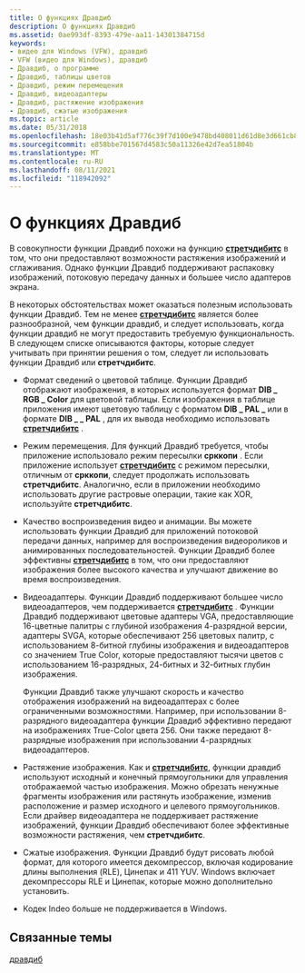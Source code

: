 ```yaml
---
title: О функциях Дравдиб
description: О функциях Дравдиб
ms.assetid: 0ae993df-8393-479e-aa11-14301384715d
keywords:
- видео для Windows (VFW), дравдиб
- VFW (видео для Windows), дравдиб
- Дравдиб, о программе
- Дравдиб, таблицы цветов
- Дравдиб, режим перемещения
- Дравдиб, видеоадаптеры
- Дравдиб, растяжение изображения
- Дравдиб, сжатые изображения
ms.topic: article
ms.date: 05/31/2018
ms.openlocfilehash: 18e03b41d5af776c39f7d100e9478bd408011d61d8e3d661cb80bd9ab52f08c7
ms.sourcegitcommit: e858bbe701567d4583c50a11326e42d7ea51804b
ms.translationtype: MT
ms.contentlocale: ru-RU
ms.lasthandoff: 08/11/2021
ms.locfileid: "118942092"
---
```

# <a name="about-the-drawdib-functions"></a>О функциях Дравдиб

В совокупности функции Дравдиб похожи на функцию [**стретчдибитс**](/windows/desktop/api/wingdi/nf-wingdi-stretchdibits) в том, что они предоставляют возможности растяжения изображений и сглаживания. Однако функции Дравдиб поддерживают распаковку изображений, потоковую передачу данных и большее число адаптеров экрана.

В некоторых обстоятельствах может оказаться полезным использовать функции Дравдиб. Тем не менее [**стретчдибитс**](/windows/desktop/api/wingdi/nf-wingdi-stretchdibits) является более разнообразной, чем функции дравдиб, и следует использовать, когда функции дравдиб не могут предоставить требуемую функциональность. В следующем списке описываются факторы, которые следует учитывать при принятии решения о том, следует ли использовать функции Дравдиб или **стретчдибитс**.

-   Формат сведений о цветовой таблице. Функции Дравдиб отображают изображения, в которых используется формат **DIB \_ RGB \_ Color** для цветовой таблицы. Если изображения в таблице приложения имеют цветовую таблицу с форматом **DIB \_ PAL \_** или в формате **DIB \_ \_ PAL** , для их вывода необходимо использовать [**стретчдибитс**](/windows/desktop/api/wingdi/nf-wingdi-stretchdibits) .
-   Режим перемещения. Для функций Дравдиб требуется, чтобы приложение использовало режим пересылки **срккопи** . Если приложение использует [**стретчдибитс**](/windows/desktop/api/wingdi/nf-wingdi-stretchdibits) с режимом пересылки, отличным от **срккопи**, следует продолжать использовать **стретчдибитс**. Аналогично, если в приложении необходимо использовать другие растровые операции, такие как XOR, используйте **стретчдибитс**.
-   Качество воспроизведения видео и анимации. Вы можете использовать функции Дравдиб для приложений потоковой передачи данных, например для воспроизведения видеороликов и анимированных последовательностей. Функции Дравдиб более эффективны [**стретчдибитс**](/windows/desktop/api/wingdi/nf-wingdi-stretchdibits) в том, что они предоставляют изображения более высокого качества и улучшают движение во время воспроизведения.
-   Видеоадаптеры. Функции Дравдиб поддерживают большее число видеоадаптеров, чем поддерживается [**стретчдибитс**](/windows/desktop/api/wingdi/nf-wingdi-stretchdibits) . Функции Дравдиб поддерживают цветовые адаптеры VGA, предоставляющие 16-цветные палитры с глубиной изображения 4-разрядной версии, адаптеры SVGA, которые обеспечивают 256 цветовых палитр, с использованием 8-битной глубины изображения и видеоадаптеров со значением True Color, которые предоставляют тысячи цветов с использованием 16-разрядных, 24-битных и 32-битных глубин изображения.

    Функции Дравдиб также улучшают скорость и качество отображения изображений на видеоадаптерах с более ограниченными возможностями. Например, при использовании 8-разрядного видеоадаптера функции Дравдиб эффективно передают на изображениях True-Color цвета 256. Они также передают 8-разрядные изображения при использовании 4-разрядных видеоадаптеров.

-   Растяжение изображения. Как и [**стретчдибитс**](/windows/desktop/api/wingdi/nf-wingdi-stretchdibits), функции дравдиб используют исходный и конечный прямоугольники для управления отображаемой частью изображения. Можно обрезать ненужные фрагменты изображения или растянуть изображение, изменив расположение и размер исходного и целевого прямоугольников. Если драйвер видеоадаптера не поддерживает растяжение изображений, функции Дравдиб обеспечивают более эффективные возможности растяжения, чем **стретчдибитс**.
-   Сжатые изображения. Функции Дравдиб будут рисовать любой формат, для которого имеется декомпрессор, включая кодирование длины выполнения (RLE), Цинепак и 411 YUV. Windows включает декомпрессоры RLE и Цинепак, которые можно дополнительно установить.
-   Кодек Indeo больше не поддерживается в Windows.

## <a name="related-topics"></a>Связанные темы

<dl> <dt>

[дравдиб](drawdib.md)
</dt> </dl>

 

 